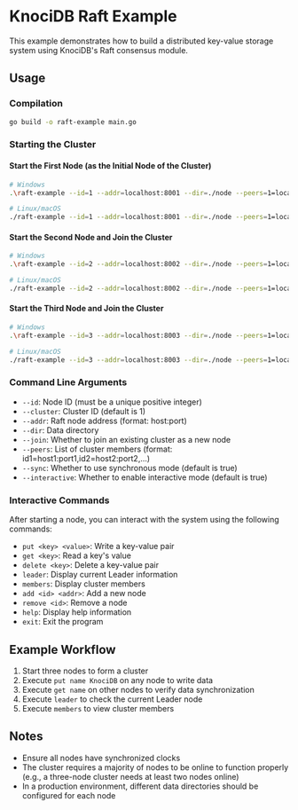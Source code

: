 # KnociDB Raft Example

This example demonstrates how to build a distributed key-value storage system using KnociDB's Raft consensus module.

## Usage

### Compilation

```bash
go build -o raft-example main.go
```

### Starting the Cluster

#### Start the First Node (as the Initial Node of the Cluster)

```bash
# Windows
.\raft-example --id=1 --addr=localhost:8001 --dir=./node --peers=1=localhost:8001,2=localhost:8002,3=localhost:8003

# Linux/macOS
./raft-example --id=1 --addr=localhost:8001 --dir=./node --peers=1=localhost:8001,2=localhost:8002,3=localhost:8003
```

#### Start the Second Node and Join the Cluster

```bash
# Windows
.\raft-example --id=2 --addr=localhost:8002 --dir=./node --peers=1=localhost:8001,2=localhost:8002,3=localhost:8003 --join

# Linux/macOS
./raft-example --id=2 --addr=localhost:8002 --dir=./node --peers=1=localhost:8001,2=localhost:8002,3=localhost:8003 --join
```

#### Start the Third Node and Join the Cluster

```bash
# Windows
.\raft-example --id=3 --addr=localhost:8003 --dir=./node --peers=1=localhost:8001,2=localhost:8002,3=localhost:8003 --join

# Linux/macOS
./raft-example --id=3 --addr=localhost:8003 --dir=./node --peers=1=localhost:8001,2=localhost:8002,3=localhost:8003 --join
```

### Command Line Arguments

- `--id`: Node ID (must be a unique positive integer)
- `--cluster`: Cluster ID (default is 1)
- `--addr`: Raft node address (format: host:port)
- `--dir`: Data directory
- `--join`: Whether to join an existing cluster as a new node
- `--peers`: List of cluster members (format: id1=host1:port1,id2=host2:port2,...)
- `--sync`: Whether to use synchronous mode (default is true)
- `--interactive`: Whether to enable interactive mode (default is true)

### Interactive Commands

After starting a node, you can interact with the system using the following commands:

- `put <key> <value>`: Write a key-value pair
- `get <key>`: Read a key's value
- `delete <key>`: Delete a key-value pair
- `leader`: Display current Leader information
- `members`: Display cluster members
- `add <id> <addr>`: Add a new node
- `remove <id>`: Remove a node
- `help`: Display help information
- `exit`: Exit the program

## Example Workflow

1. Start three nodes to form a cluster
2. Execute `put name KnociDB` on any node to write data
3. Execute `get name` on other nodes to verify data synchronization
4. Execute `leader` to check the current Leader node
5. Execute `members` to view cluster members

## Notes

- Ensure all nodes have synchronized clocks
- The cluster requires a majority of nodes to be online to function properly (e.g., a three-node cluster needs at least two nodes online)
- In a production environment, different data directories should be configured for each node
